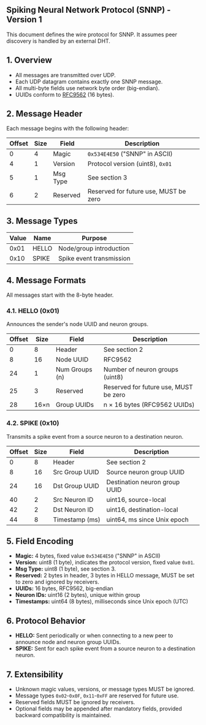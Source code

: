 ## Spiking Neural Network Protocol (SNNP) - Version 1

This document defines the wire protocol for SNNP. It assumes peer discovery is handled by an external DHT.

## 1. Overview

- All messages are transmitted over UDP.
- Each UDP datagram contains exactly one SNNP message.
- All multi-byte fields use network byte order (big-endian).
- UUIDs conform to [RFC9562](https://www.rfc-editor.org/rfc/rfc9562) (16 bytes).

## 2. Message Header

Each message begins with the following header:

| Offset | Size | Field        | Description                               |
|--------|------|--------------|-------------------------------------------|
| 0      | 4    | Magic        | `0x534E4E50` ("SNNP" in ASCII)           |
| 4      | 1    | Version      | Protocol version (uint8), `0x01`          |
| 5      | 1    | Msg Type     | See section 3                             |
| 6      | 2    | Reserved     | Reserved for future use, MUST be zero     |

## 3. Message Types

| Value | Name   | Purpose                        |
|-------|--------|--------------------------------|
| 0x01  | HELLO  | Node/group introduction        |
| 0x10  | SPIKE  | Spike event transmission       |

## 4. Message Formats

All messages start with the 8-byte header.

### 4.1. HELLO (0x01)

Announces the sender's node UUID and neuron groups.

| Offset | Size    | Field              | Description                           |
|--------|---------|--------------------|---------------------------------------|
| 0      | 8       | Header             | See section 2                         |
| 8      | 16      | Node UUID          | RFC9562                               |
| 24     | 1       | Num Groups (n)     | Number of neuron groups (uint8)       |
| 25     | 3       | Reserved           | Reserved for future use, MUST be zero |
| 28     | 16×n    | Group UUIDs        | n × 16 bytes (RFC9562 UUIDs)          |

### 4.2. SPIKE (0x10)

Transmits a spike event from a source neuron to a destination neuron.

| Offset | Size    | Field                | Description                      |
|--------|---------|----------------------|----------------------------------|
| 0      | 8       | Header               | See section 2                    |
| 8      | 16      | Src Group UUID       | Source neuron group UUID         |
| 24     | 16      | Dst Group UUID       | Destination neuron group UUID    |
| 40     | 2       | Src Neuron ID        | uint16, source-local             |
| 42     | 2       | Dst Neuron ID        | uint16, destination-local        |
| 44     | 8       | Timestamp (ms)       | uint64, ms since Unix epoch      |

## 5. Field Encoding

- **Magic:** 4 bytes, fixed value `0x534E4E50` ("SNNP" in ASCII)
- **Version:** uint8 (1 byte), indicates the protocol version, fixed value `0x01`.
- **Msg Type:** uint8 (1 byte), see section 3.
- **Reserved:** 2 bytes in header, 3 bytes in HELLO message, MUST be set to zero and ignored by receivers.
- **UUIDs:** 16 bytes, RFC9562, big-endian
- **Neuron IDs:** uint16 (2 bytes), unique within group
- **Timestamps:** uint64 (8 bytes), milliseconds since Unix epoch (UTC)

## 6. Protocol Behavior

- **HELLO:** Sent periodically or when connecting to a new peer to announce node and neuron group UUIDs.
- **SPIKE:** Sent for each spike event from a source neuron to a destination neuron.

## 7. Extensibility

- Unknown magic values, versions, or message types MUST be ignored.
- Message types `0x02`-`0x0F`, `0x11`-`0xFF` are reserved for future use.
- Reserved fields MUST be ignored by receivers.
- Optional fields may be appended after mandatory fields, provided backward compatibility is maintained.
